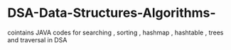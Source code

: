 # DSA-Data-Structures-Algorithms-
cointains JAVA codes for searching , sorting , hashmap , hashtable , trees and traversal in DSA
